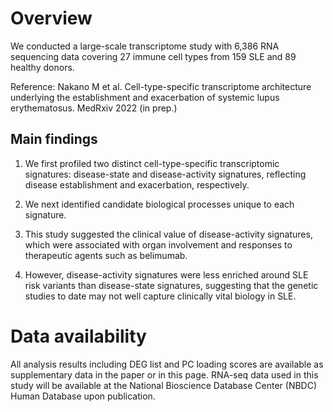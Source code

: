 # Overview
We conducted a large-scale transcriptome study with 6,386 RNA sequencing data covering 27 immune cell types from 159 SLE and 89 healthy donors.

Reference: Nakano M et al. Cell-type-specific transcriptome architecture underlying the establishment and exacerbation of systemic lupus erythematosus. MedRxiv 2022 (in prep.)

## Main findings
1. We first profiled two distinct cell-type-specific transcriptomic signatures: disease-state and disease-activity signatures, reflecting disease establishment and exacerbation, respectively.

2. We next identified candidate biological processes unique to each signature.

3. This study suggested the clinical value of disease-activity signatures, which were associated with organ involvement and responses to therapeutic agents such as belimumab.

4. However, disease-activity signatures were less enriched around SLE risk variants than disease-state signatures, suggesting that the genetic studies to date may not well capture clinically vital biology in SLE.


# Data availability
All analysis results including DEG list and PC loading scores are available as supplementary data in the paper or in this page. RNA-seq data used in this study will be available at the National Bioscience Database Center (NBDC) Human Database upon publication.


